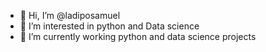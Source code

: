 - 👋 Hi, I’m @ladiposamuel
- 👀 I’m interested in python and Data science
- 🌱 I’m currently working python and data science projects

<!---
ladiposamuel/ladiposamuel is a ✨ special ✨ repository because its `README.md` (this file) appears on your GitHub profile.
You can click the Preview link to take a look at your changes.
--->
